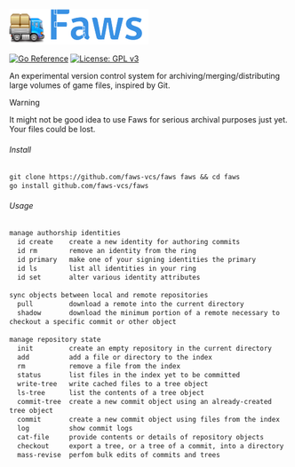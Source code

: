![Faws](./doc/img/logo.png)

[![Go Reference](https://pkg.go.dev/badge/github.com/faws-vcs/faws.svg)](https://pkg.go.dev/github.com/faws-vcs/faws)
[![License: GPL v3](https://img.shields.io/badge/License-GPLv3-blue.svg)](https://www.gnu.org/licenses/gpl-3.0)

An experimental version control system for archiving/merging/distributing large volumes of game files, inspired by Git.

> [!WARNING]
> It might not be good idea to use Faws for serious archival purposes just yet. Your files could be lost.


###### Install

```
git clone https://github.com/faws-vcs/faws faws && cd faws
go install github.com/faws-vcs/faws
```

###### Usage

```
manage authorship identities
  id create    create a new identity for authoring commits
  id rm        remove an identity from the ring
  id primary   make one of your signing identities the primary
  id ls        list all identities in your ring
  id set       alter various identity attributes

sync objects between local and remote repositories
  pull         download a remote into the current directory
  shadow       download the minimum portion of a remote necessary to checkout a specific commit or other object

manage repository state
  init         create an empty repository in the current directory
  add          add a file or directory to the index
  rm           remove a file from the index
  status       list files in the index yet to be committed
  write-tree   write cached files to a tree object
  ls-tree      list the contents of a tree object
  commit-tree  create a new commit object using an already-created tree object
  commit       create a new commit object using files from the index
  log          show commit logs
  cat-file     provide contents or details of repository objects
  checkout     export a tree, or a tree of a commit, into a directory
  mass-revise  perfom bulk edits of commits and trees

```

